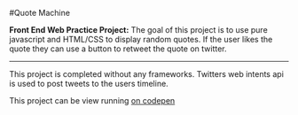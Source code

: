 #Quote Machine

**Front End Web Practice Project:** The goal of this project is to use pure javascript and HTML/CSS to display random quotes. If the user likes the quote they can use a button to retweet the quote on twitter.

------------

This project is completed without any frameworks. Twitters web intents api is used to post tweets to the users timeline.

This project can be view running [on codepen](http://codepen.io/VanVlack/pen/MwEWjx)